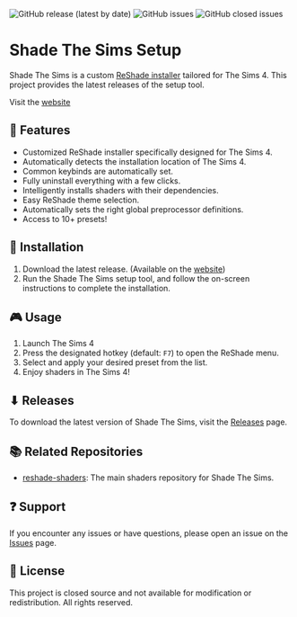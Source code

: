 ![GitHub release (latest by date)](https://img.shields.io/github/v/release/shade-the-sims/setup) ![GitHub issues](https://img.shields.io/github/issues/shade-the-sims/setup) ![GitHub closed issues](https://img.shields.io/github/issues-closed/shade-the-sims/setup)

# Shade The Sims Setup
Shade The Sims is a custom [ReShade installer](https://reshade.me) tailored for The Sims 4. This project provides the latest releases of the setup tool.

Visit the [website](https://shadethesims.com/)

## 🌟 Features
- Customized ReShade installer specifically designed for The Sims 4.
- Automatically detects the installation location of The Sims 4.
- Common keybinds are automatically set.
- Fully uninstall everything with a few clicks.
- Intelligently installs shaders with their dependencies.
- Easy ReShade theme selection.
- Automatically sets the right global preprocessor definitions.
- Access to 10+ presets!

## 🔧 Installation
1. Download the latest release. (Available on the [website](https://shadethesims.com/download))
2. Run the Shade The Sims setup tool, and follow the on-screen instructions to complete the installation.

## 🎮 Usage
1. Launch The Sims 4
2. Press the designated hotkey (default: `F7`) to open the ReShade menu.
3. Select and apply your desired preset from the list.
4. Enjoy shaders in The Sims 4!

## ⬇ Releases
To download the latest version of Shade The Sims, visit the [Releases](https://github.com/shade-the-sims/setup/releases) page.

## 📚 Related Repositories
- [reshade-shaders](https://github.com/shade-the-sims/reshade-shaders): The main shaders repository for Shade The Sims.

## ❓ Support
If you encounter any issues or have questions, please open an issue on the [Issues](https://github.com/shade-the-sims/setup/issues) page.

## 📄 License
This project is closed source and not available for modification or redistribution. All rights reserved.
